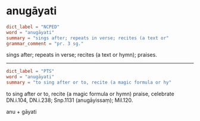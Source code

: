 # anugāyati

``` toml
dict_label = "NCPED"
word = "anugāyati"
summary = "sings after; repeats in verse; recites (a text or"
grammar_comment = "pr. 3 sg."
```

sings after; repeats in verse; recites (a text or hymn); praises.

--------------------

``` toml
dict_label = "PTS"
word = "anugāyati"
summary = "to sing after or to, recite (a magic formula or hy"
```

to sing after or to, recite (a magic formula or hymn) praise, celebrate DN.i.104, DN.i.238; Snp.1131 (anugāyissaṃ); Mil.120.

anu \+ gāyati

